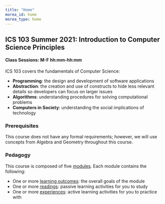 ```yaml
---
title: "Home"
morea_id: home
morea_type: home
---
```


## ICS 103 Summer 2021: Introduction to Computer Science Principles

#### Class Sessions: M-F hh:mm-hh:mm

ICS 103 covers the fundamentals of Computer Science:

* **Programming**: the design and development of software applications
* **Abstraction**: the creation and use of constructs to hide less relevant details so developers can focus on larger issues
* **Algorithms**: understanding procedures for solving computational problems
* **Computers in Society**: understanding the social implications of technology

### Prerequisites

This course does not have any formal requirements; however, we will use concepts from Algebra and Geometry throughout this course.

### Pedagogy

This course is composed of five [modules](./modules).  Each module contains the following:

* One or more [learning outcomes](./outcomes): the overall goals of the module
* One or more [readings](./readings): passive learning activities for you to study
* One or more [experiences](./experiences): active learning activities for you to practice with
